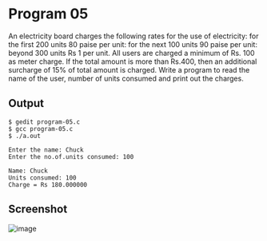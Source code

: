 # Program 05

An electricity board charges the following rates for the use of electricity: for the first 200 units 80 paise per unit: for the next 100 units 90 paise per unit: beyond 300 units Rs 1 per unit. All users are charged a minimum of Rs. 100 as meter charge. If the total amount is more than Rs.400, then an additional surcharge of 15% of total amount is charged. Write a program to read the name of the user, number of units consumed and print out the charges.

## Output

```shell
$ gedit program-05.c 
$ gcc program-05.c
$ ./a.out

Enter the name: Chuck
Enter the no.of.units consumed: 100

Name: Chuck 
Units consumed: 100
Charge = Rs 180.000000

```

## Screenshot

![image](https://user-images.githubusercontent.com/44167922/50256115-c7d81a00-041a-11e9-88cc-75172e510f01.png)

